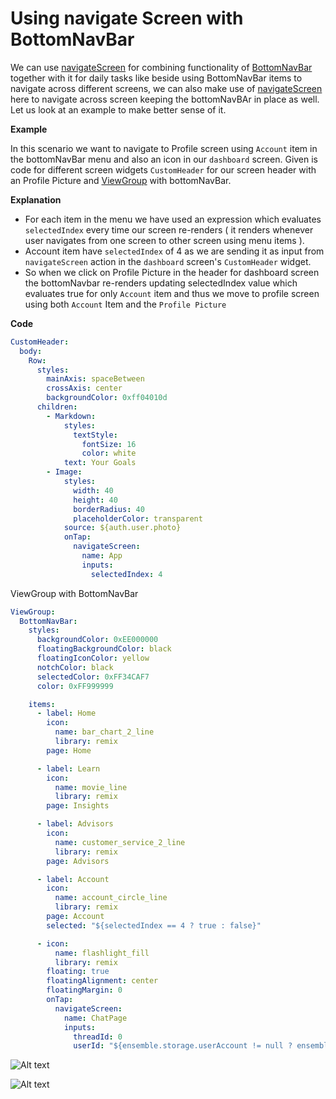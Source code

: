 # Using navigate Screen with BottomNavBar

We can use [navigateScreen](/build/make-it-interactive/actions-and-events/8-navigateScreen) for combining functionality of [BottomNavBar](/build/user-interface/1-page-structure) together with it for daily tasks like beside using BottomNavBar items to navigate across different screens, we can also make use of [navigateScreen](/build/make-it-interactive/actions-and-events/8-navigateScreen) here to navigate across screen keeping the bottomNavBAr in place as well. Let us look at an example to make better sense of it.

**Example**

In this scenario we want to navigate to Profile screen using `Account` item in the bottomNavBar menu and also an icon in our `dashboard` screen. Given is code for different screen widgets `CustomHeader` for our screen header with an Profile Picture and [ViewGroup](/build/user-interface/1-page-structure) with bottomNavBar.

**Explanation**

- For each item in the menu we have used an expression which evaluates `selectedIndex` every time our screen re-renders ( it renders whenever user navigates from one screen to other screen using menu items ).
- Account item have `selectedIndex` of 4 as we are sending it as input from `navigateScreen` action in the `dashboard` screen's `CustomHeader` widget.
- So when we click on Profile Picture in the header for dashboard screen the bottomNavbar re-renders updating selectedIndex value which evaluates true for only `Account` item and thus we move to profile screen using both `Account` Item and the `Profile Picture`

**Code**

```yaml
CustomHeader:
  body:
    Row:
      styles:
        mainAxis: spaceBetween
        crossAxis: center
        backgroundColor: 0xff04010d
      children:
        - Markdown:
            styles:
              textStyle:
                fontSize: 16
                color: white
            text: Your Goals
        - Image:
            styles:
              width: 40
              height: 40
              borderRadius: 40
              placeholderColor: transparent
            source: ${auth.user.photo}
            onTap:
              navigateScreen:
                name: App
                inputs:
                  selectedIndex: 4
```

ViewGroup with BottomNavBar

```yaml
ViewGroup:
  BottomNavBar:
    styles:
      backgroundColor: 0xEE000000
      floatingBackgroundColor: black
      floatingIconColor: yellow
      notchColor: black
      selectedColor: 0xFF34CAF7
      color: 0xFF999999

    items:
      - label: Home
        icon:
          name: bar_chart_2_line
          library: remix
        page: Home

      - label: Learn
        icon:
          name: movie_line
          library: remix
        page: Insights

      - label: Advisors
        icon:
          name: customer_service_2_line
          library: remix
        page: Advisors

      - label: Account
        icon:
          name: account_circle_line
          library: remix
        page: Account
        selected: "${selectedIndex == 4 ? true : false}"

      - icon:
          name: flashlight_fill
          library: remix
        floating: true
        floatingAlignment: center
        floatingMargin: 0
        onTap:
          navigateScreen:
            name: ChatPage
            inputs:
              threadId: 0
              userId: "${ensemble.storage.userAccount != null ? ensemble.storage.userAccount.id : ''}"
```

![Alt text](/images/tips/image-9.png)

![Alt text](/images/tips/image-10.png)

